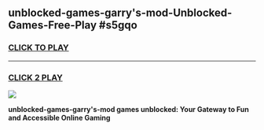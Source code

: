 
## unblocked-games-garry's-mod-Unblocked-Games-Free-Play #s5gqo
<h3>
<a href="https://us.freeplayer.one?title=unblocked-games-garry's-mod&ref=9M">CLICK TO PLAY</a></h3>
<hr>

<h3>
<a href="https://us.freeplayer.one?title=unblocked-games-garry's-mod&ref=9M">CLICK 2 PLAY</a>
  
</h3>

<a href="https://us.freeplayer.one?title=unblocked-games-garry's-mod&ref=9M"><img src="https://clearcache.store/games.png"></a>


**unblocked-games-garry's-mod games unblocked: Your Gateway to Fun and Accessible Online Gaming**
